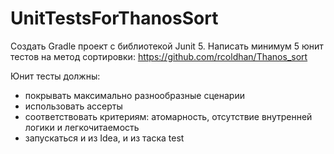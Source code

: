 # UnitTestsForThanosSort
Создать Gradle проект с библиотекой Junit 5.
Написать минимум 5 юнит тестов на метод сортировки: https://github.com/rcoldhan/Thanos_sort

Юнит тесты должны:
* покрывать максимально разнообразные сценарии
* использовать ассерты
* соответствовать критериям: атомарность, отсутствие внутренней логики и легкочитаемость
* запускаться и из Idea, и из таска test
